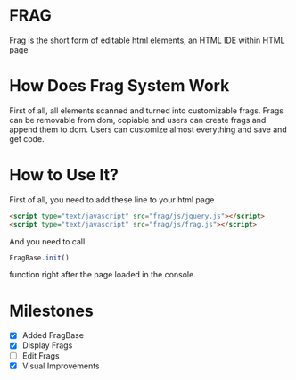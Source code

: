FRAG
====

Frag is the short form of editable html elements, an HTML IDE within HTML page

How Does Frag System Work
====

First of all, all elements scanned and turned into customizable frags.
Frags can be removable from dom, copiable and users can create frags and append them to dom.
Users can customize almost everything and save and get code.

How to Use It?
====

First of all, you need to add these line to your html page
```html
<script type="text/javascript" src="frag/js/jquery.js"></script>
<script type="text/javascript" src="frag/js/frag.js"></script>
```
And you need to call 
```js
FragBase.init()
```
function right after the page loaded in the console.

Milestones
====

 - [x] Added FragBase
 - [x] Display Frags
 - [ ] Edit Frags
 - [x] Visual Improvements